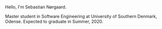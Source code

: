Hello, I'm Sebastian Nørgaard.

Master student in Software Engineering at University of Southern Denmark, Odense. Expected to graduate in Summer, 2020.
